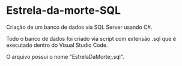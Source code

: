 # Estrela-da-morte-SQL
Criação de um banco de dados via SQL Server usando C#.

Todo o banco de dados foi criado via script com extensão .sql que é executado dentro do Visual Studio Code.

O arquivo possui o nome "EstrelaDaMorte;.sql".



